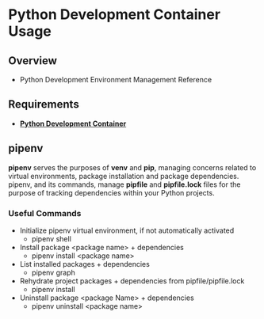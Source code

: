 # Python Development Container Usage
## Overview
* Python Development Environment Management Reference

## Requirements
* [**Python Development Container**](https://github.com/MikeLee343/my-dev-environments/wiki/Python-Development-using-Dev-Containers)

## pipenv
**pipenv** serves the purposes of **venv** and **pip**, managing concerns related to virtual environments, package installation and package dependencies.  pipenv, and its commands, manage **pipfile** and **pipfile.lock** files for the purpose of tracking dependencies within your Python projects.
### Useful Commands
* Initialize pipenv virtual environment, if not automatically activated
    * pipenv shell
* Install package \<package name> + dependencies
    * pipenv install \<package name>
* List installed packages + dependencies
    * pipenv graph
* Rehydrate project packages + dependencies from pipfile/pipfile.lock
    * pipenv install
* Uninstall package \<package Name> + dependencies
    * pipenv uninstall \<package name>
